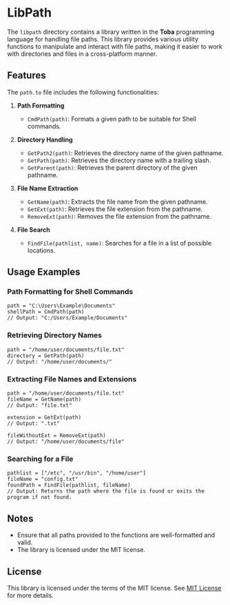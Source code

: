 # LibPath

The `libpath` directory contains a library written in the **Toba** programming language for handling file paths. This library provides various utility functions to manipulate and interact with file paths, making it easier to work with directories and files in a cross-platform manner.

## Features

The `path.to` file includes the following functionalities:

1. **Path Formatting**
   - `CmdPath(path)`: Formats a given path to be suitable for Shell commands.

2. **Directory Handling**
   - `GetPath2(path)`: Retrieves the directory name of the given pathname.
   - `GetPath(path)`: Retrieves the directory name with a trailing slash.
   - `GetParent(path)`: Retrieves the parent directory of the given pathname.

3. **File Name Extraction**
   - `GetName(path)`: Extracts the file name from the given pathname.
   - `GetExt(path)`: Retrieves the file extension from the pathname.
   - `RemoveExt(path)`: Removes the file extension from the pathname.

4. **File Search**
   - `FindFile(pathlist, name)`: Searches for a file in a list of possible locations.

## Usage Examples

### Path Formatting for Shell Commands
```toba
path = "C:\Users\Example\Documents"
shellPath = CmdPath(path)
// Output: "C:/Users/Example/Documents"
```

### Retrieving Directory Names
```toba
path = "/home/user/documents/file.txt"
directory = GetPath(path)
// Output: "/home/user/documents/"
```

### Extracting File Names and Extensions
```toba
path = "/home/user/documents/file.txt"
fileName = GetName(path)
// Output: "file.txt"

extension = GetExt(path)
// Output: ".txt"

fileWithoutExt = RemoveExt(path)
// Output: "/home/user/documents/file"
```

### Searching for a File
```toba
pathlist = ["/etc", "/usr/bin", "/home/user"]
fileName = "config.txt"
foundPath = FindFile(pathlist, fileName)
// Output: Returns the path where the file is found or exits the program if not found.
```

## Notes
- Ensure that all paths provided to the functions are well-formatted and valid.
- The library is licensed under the MIT license.

## License
This library is licensed under the terms of the MIT license. See [MIT License](https://opensource.org/licenses/MIT) for more details.